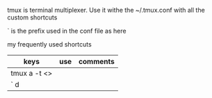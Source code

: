 
tmux is terminal multiplexer. Use it withe the ~/.tmux.conf with all the custom shortcuts

` is the prefix used in the conf file as here



my frequently used shortcuts

| keys| use |comments|
|---|----|----|
|tmux a -t <<sessionName>>|||
|` d | | |
